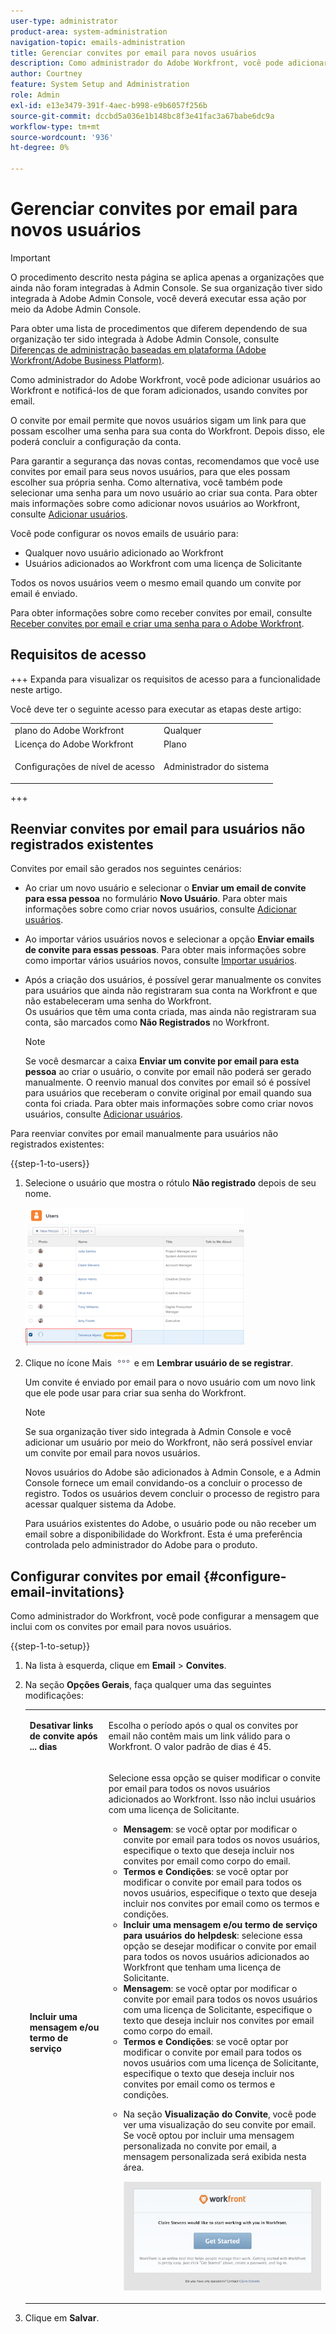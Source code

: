 ```yaml
---
user-type: administrator
product-area: system-administration
navigation-topic: emails-administration
title: Gerenciar convites por email para novos usuários
description: Como administrador do Adobe Workfront, você pode adicionar usuários ao Workfront e notificá-los de que foram adicionados, usando convites por email.
author: Courtney
feature: System Setup and Administration
role: Admin
exl-id: e13e3479-391f-4aec-b998-e9b6057f256b
source-git-commit: dccbd5a036e1b148bc8f3e41fac3a67babe6dc9a
workflow-type: tm+mt
source-wordcount: '936'
ht-degree: 0%

---
```


# Gerenciar convites por email para novos usuários

<!--
<p data-mc-conditions="QuicksilverOrClassic.Draft mode">*** DON'T DELETE, DRAFT OR HIDE THIS ARTICLE. IT IS LINKED TO THE PRODUCT, THROUGH THE CONTEXT SENSITIVE HELP LINKS. **</p>
-->

>[!IMPORTANT]
>
>O procedimento descrito nesta página se aplica apenas a organizações que ainda não foram integradas à Admin Console. Se sua organização tiver sido integrada à Adobe Admin Console, você deverá executar essa ação por meio da Adobe Admin Console.
>
>Para obter uma lista de procedimentos que diferem dependendo de sua organização ter sido integrada à Adobe Admin Console, consulte [Diferenças de administração baseadas em plataforma (Adobe Workfront/Adobe Business Platform)](../../../administration-and-setup/get-started-wf-administration/actions-in-admin-console.md).

Como administrador do Adobe Workfront, você pode adicionar usuários ao Workfront e notificá-los de que foram adicionados, usando convites por email.

O convite por email permite que novos usuários sigam um link para que possam escolher uma senha para sua conta do Workfront. Depois disso, ele poderá concluir a configuração da conta.

Para garantir a segurança das novas contas, recomendamos que você use convites por email para seus novos usuários, para que eles possam escolher sua própria senha. Como alternativa, você também pode selecionar uma senha para um novo usuário ao criar sua conta. Para obter mais informações sobre como adicionar novos usuários ao Workfront, consulte [Adicionar usuários](../../../administration-and-setup/add-users/create-and-manage-users/add-users.md).

Você pode configurar os novos emails de usuário para:

* Qualquer novo usuário adicionado ao Workfront
* Usuários adicionados ao Workfront com uma licença de Solicitante

Todos os novos usuários veem o mesmo email quando um convite por email é enviado.

Para obter informações sobre como receber convites por email, consulte [Receber convites por email e criar uma senha para o Adobe Workfront](../../../workfront-basics/manage-your-account-and-profile/managing-your-workfront-account/receive-email-invitations.md).

## Requisitos de acesso

+++ Expanda para visualizar os requisitos de acesso para a funcionalidade neste artigo.

Você deve ter o seguinte acesso para executar as etapas deste artigo:

<table style="table-layout:auto"> 
 <col> 
 <col> 
 <tbody> 
  <tr> 
   <td role="rowheader">plano do Adobe Workfront</td> 
   <td>Qualquer</td> 
  </tr> 
  <tr> 
   <td role="rowheader">Licença do Adobe Workfront</td> 
   <td>Plano</td> 
  </tr> 
  <tr> 
   <td role="rowheader">Configurações de nível de acesso</td> 
   <td> <p>Administrador do sistema</p> </td> 
  </tr> 
 </tbody> 
</table>

+++

## Reenviar convites por email para usuários não registrados existentes

Convites por email são gerados nos seguintes cenários:

* Ao criar um novo usuário e selecionar o **Enviar um email de convite para essa pessoa** no formulário **Novo Usuário**. Para obter mais informações sobre como criar novos usuários, consulte [Adicionar usuários](../../../administration-and-setup/add-users/create-and-manage-users/add-users.md).
* Ao importar vários usuários novos e selecionar a opção **Enviar emails de convite para essas pessoas**. Para obter mais informações sobre como importar vários usuários novos, consulte [Importar usuários](../../../administration-and-setup/add-users/create-and-manage-users/import-users.md).
* Após a criação dos usuários, é possível gerar manualmente os convites para usuários que ainda não registraram sua conta na Workfront e que não estabeleceram uma senha do Workfront.\
  Os usuários que têm uma conta criada, mas ainda não registraram sua conta, são marcados como **Não Registrados** no Workfront.

  >[!NOTE]
  >
  >Se você desmarcar a caixa **Enviar um convite por email para esta pessoa** ao criar o usuário, o convite por email não poderá ser gerado manualmente. O reenvio manual dos convites por email só é possível para usuários que receberam o convite original por email quando sua conta foi criada. Para obter mais informações sobre como criar novos usuários, consulte [Adicionar usuários](../../../administration-and-setup/add-users/create-and-manage-users/add-users.md).

Para reenviar convites por email manualmente para usuários não registrados existentes:

{{step-1-to-users}}

1. Selecione o usuário que mostra o rótulo **Não registrado** depois de seu nome.

   ![Não registrado](assets/unreg-user-qs-350x221.png)

1. Clique no ícone Mais ![ícone Mais](assets/more-icon.png) e em **Lembrar usuário de se registrar**.

   Um convite é enviado por email para o novo usuário com um novo link que ele pode usar para criar sua senha do Workfront.

   >[!NOTE]
   >
   >Se sua organização tiver sido integrada à Admin Console e você adicionar um usuário por meio do Workfront, não será possível enviar um convite por email para novos usuários.
   >
   >Novos usuários do Adobe são adicionados à Admin Console, e a Admin Console fornece um email convidando-os a concluir o processo de registro. Todos os usuários devem concluir o processo de registro para acessar qualquer sistema da Adobe.
   >
   >Para usuários existentes do Adobe, o usuário pode ou não receber um email sobre a disponibilidade do Workfront. Esta é uma preferência controlada pelo administrador do Adobe para o produto.

## Configurar convites por email {#configure-email-invitations}

Como administrador do Workfront, você pode configurar a mensagem que inclui com os convites por email para novos usuários.

{{step-1-to-setup}}

1. Na lista à esquerda, clique em **Email** > **Convites**.

1. Na seção **Opções Gerais**, faça qualquer uma das seguintes modificações:

   <table style="table-layout:auto"> 
    <col> 
    <col> 
    <tbody> 
     <tr> 
      <td role="rowheader"><strong>Desativar links de convite após ... dias</strong> </td> 
      <td> <p>Escolha o período após o qual os convites por email não contêm mais um link válido para o Workfront. O valor padrão de dias é 45.</p> </td> 
     </tr> 
     <tr> 
      <td role="rowheader"><strong>Incluir uma mensagem e/ou termo de serviço</strong> </td> 
      <td> <p>Selecione essa opção se quiser modificar o convite por email para todos os novos usuários adicionados ao Workfront. Isso não inclui usuários com uma licença de Solicitante.</p> 
       <ul> 
        <li><strong>Mensagem</strong>: se você optar por modificar o convite por email para todos os novos usuários, especifique o texto que deseja incluir nos convites por email como corpo do email.</li> 
        <li><strong>Termos e Condições</strong>: se você optar por modificar o convite por email para todos os novos usuários, especifique o texto que deseja incluir nos convites por email como os termos e condições.<br></li> 
        <li><strong>Incluir uma mensagem e/ou termo de serviço para usuários do helpdesk</strong>: selecione essa opção se desejar modificar o convite por email para todos os novos usuários adicionados ao Workfront que tenham uma licença de Solicitante.</li> 
        <li><strong>Mensagem</strong>: se você optar por modificar o convite por email para todos os novos usuários com uma licença de Solicitante, especifique o texto que deseja incluir nos convites por email como corpo do email.</li> 
        <li><strong>Termos e Condições</strong>: se você optar por modificar o convite por email para todos os novos usuários com uma licença de Solicitante, especifique o texto que deseja incluir nos convites por email como os termos e condições.<br></li> 
        <li> <p>Na seção <strong>Visualização do Convite</strong>, você pode ver uma visualização do seu convite por email. Se você optou por incluir uma mensagem personalizada no convite por email, a mensagem personalizada será exibida nesta área.</p> <p> <img src="assets/email-invitation-for-all-users-preview-qs-350x190.png" style="width: 350;height: 190;"> </p> </li> 
       </ul> </td> 
     </tr> 
    </tbody> 
   </table>

1. Clique em **Salvar**.
